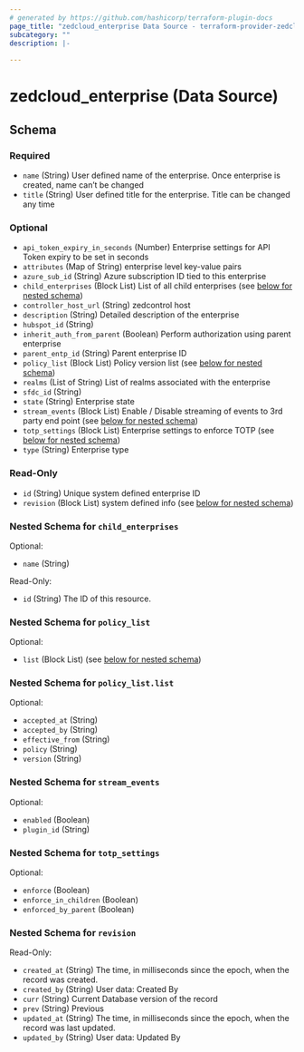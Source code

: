 ```yaml
---
# generated by https://github.com/hashicorp/terraform-plugin-docs
page_title: "zedcloud_enterprise Data Source - terraform-provider-zedcloud"
subcategory: ""
description: |-
  
---
```


# zedcloud_enterprise (Data Source)





<!-- schema generated by tfplugindocs -->
## Schema

### Required

- `name` (String) User defined name of the enterprise. Once enterprise is created, name can’t be changed
- `title` (String) User defined title for the enterprise. Title can be changed any time

### Optional

- `api_token_expiry_in_seconds` (Number) Enterprise settings for API Token expiry to be set in seconds
- `attributes` (Map of String) enterprise level key-value pairs
- `azure_sub_id` (String) Azure subscription ID tied to this enterprise
- `child_enterprises` (Block List) List of all child enterprises (see [below for nested schema](#nestedblock--child_enterprises))
- `controller_host_url` (String) zedcontrol host
- `description` (String) Detailed description of the enterprise
- `hubspot_id` (String)
- `inherit_auth_from_parent` (Boolean) Perform authorization using parent enterprise
- `parent_entp_id` (String) Parent enterprise ID
- `policy_list` (Block List) Policy version list (see [below for nested schema](#nestedblock--policy_list))
- `realms` (List of String) List of realms associated with the enterprise
- `sfdc_id` (String)
- `state` (String) Enterprise state
- `stream_events` (Block List) Enable / Disable streaming of events to 3rd party end point (see [below for nested schema](#nestedblock--stream_events))
- `totp_settings` (Block List) Enterprise settings to enforce TOTP (see [below for nested schema](#nestedblock--totp_settings))
- `type` (String) Enterprise type

### Read-Only

- `id` (String) Unique system defined enterprise ID
- `revision` (Block List) system defined info (see [below for nested schema](#nestedblock--revision))

<a id="nestedblock--child_enterprises"></a>
### Nested Schema for `child_enterprises`

Optional:

- `name` (String)

Read-Only:

- `id` (String) The ID of this resource.


<a id="nestedblock--policy_list"></a>
### Nested Schema for `policy_list`

Optional:

- `list` (Block List) (see [below for nested schema](#nestedblock--policy_list--list))

<a id="nestedblock--policy_list--list"></a>
### Nested Schema for `policy_list.list`

Optional:

- `accepted_at` (String)
- `accepted_by` (String)
- `effective_from` (String)
- `policy` (String)
- `version` (String)



<a id="nestedblock--stream_events"></a>
### Nested Schema for `stream_events`

Optional:

- `enabled` (Boolean)
- `plugin_id` (String)


<a id="nestedblock--totp_settings"></a>
### Nested Schema for `totp_settings`

Optional:

- `enforce` (Boolean)
- `enforce_in_children` (Boolean)
- `enforced_by_parent` (Boolean)


<a id="nestedblock--revision"></a>
### Nested Schema for `revision`

Read-Only:

- `created_at` (String) The time, in milliseconds since the epoch, when the record was created.
- `created_by` (String) User data: Created By
- `curr` (String) Current Database version of the record
- `prev` (String) Previous
- `updated_at` (String) The time, in milliseconds since the epoch, when the record was last updated.
- `updated_by` (String) User data: Updated By
